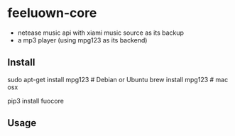 # feeluown-core

- netease music api with xiami music source as its backup
- a mp3 player (using mpg123 as its backend)

## Install

sudo apt-get install mpg123  # Debian or Ubuntu
brew install mpg123  # mac osx

pip3 install fuocore

## Usage
